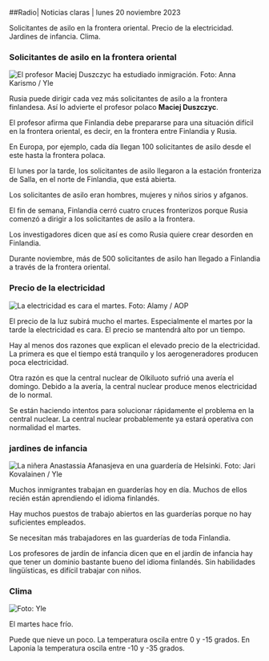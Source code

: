 ##Radio\| Noticias claras \| lunes 20 noviembre 2023

Solicitantes de asilo en la frontera oriental. Precio de la electricidad. Jardines de infancia. Clima.

### Solicitantes de asilo en la frontera oriental

![El profesor Maciej Duszczyc ha estudiado inmigración. Foto: Anna Karismo / Yle](https://images.cdn.yle.fi/image/upload/c_crop,h_2268,w_4028,x_0,y_0/ar_1.777777777777777,c_fill,g_faces,h_675,w_1200/dpr_1.0/q_auto:eco/f_auto/fl_lossy/v1700423531/39-1203119655a67178e33b)

Rusia puede dirigir cada vez más solicitantes de asilo a la frontera finlandesa. Así lo advierte el profesor polaco **Maciej Duszczyc**.

El profesor afirma que Finlandia debe prepararse para una situación difícil en la frontera oriental, es decir, en la frontera entre Finlandia y Rusia.

En Europa, por ejemplo, cada día llegan 100 solicitantes de asilo desde el este hasta la frontera polaca.

El lunes por la tarde, los solicitantes de asilo llegaron a la estación fronteriza de Salla, en el norte de Finlandia, que está abierta.

Los solicitantes de asilo eran hombres, mujeres y niños sirios y afganos.

El fin de semana, Finlandia cerró cuatro cruces fronterizos porque Rusia comenzó a dirigir a los solicitantes de asilo a la frontera.

Los investigadores dicen que así es como Rusia quiere crear desorden en Finlandia.

Durante noviembre, más de 500 solicitantes de asilo han llegado a Finlandia a través de la frontera oriental.

### Precio de la electricidad

![La electricidad es cara el martes. Foto: Alamy / AOP](https://images.cdn.yle.fi/image/upload/c_crop,h_3375,w_6000,x_0,y_467/ar_1.777777777777777,c_fill,g_faces,h_675,w_1200/dpr_1.0/q_auto:eco/f_auto/fl_lossy/v1691842960/39-106121063c8f48238bcf)

El precio de la luz subirá mucho el martes. Especialmente el martes por la tarde la electricidad es cara. El precio se mantendrá alto por un tiempo.

Hay al menos dos razones que explican el elevado precio de la electricidad. La primera es que el tiempo está tranquilo y los aerogeneradores producen poca electricidad.

Otra razón es que la central nuclear de Olkiluoto sufrió una avería el domingo. Debido a la avería, la central nuclear produce menos electricidad de lo normal.

Se están haciendo intentos para solucionar rápidamente el problema en la central nuclear. La central nuclear probablemente ya estará operativa con normalidad el martes.

### jardines de infancia

![La niñera Anastassia Afanasjeva en una guardería de Helsinki. Foto: Jari Kovalainen / Yle](https://images.cdn.yle.fi/image/upload/c_crop,h_3375,w_6000,x_0,y_134/ar_1.7777777777777777,c_fill,g_faces,h_675,w_1200/dpr_1.0/q_auto:eco/f_auto/fl_lossy/v1700133967/39-12015336555f596ca4eb)

Muchos inmigrantes trabajan en guarderías hoy en día. Muchos de ellos recién están aprendiendo el idioma finlandés.

Hay muchos puestos de trabajo abiertos en las guarderías porque no hay suficientes empleados.

Se necesitan más trabajadores en las guarderías de toda Finlandia.

Los profesores de jardín de infancia dicen que en el jardín de infancia hay que tener un dominio bastante bueno del idioma finlandés. Sin habilidades lingüísticas, es difícil trabajar con niños.

### Clima

![ Foto: Yle](https://images.cdn.yle.fi/image/upload/c_crop,h_1080,w_1919,x_0,y_0/ar_1.7777777777777777,c_fill,g_faces,h_675,w_1200/dpr_1.0/q_auto:eco/f_auto/fl_lossy/v1700492173/39-1203681655b7364e6c83)

El martes hace frío.

Puede que nieve un poco. La temperatura oscila entre 0 y -15 grados. En Laponia la temperatura oscila entre -10 y -35 grados.